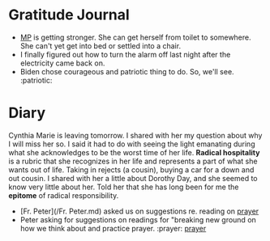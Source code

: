 # Gratitude Journal 

- [MP](/MP.md) is getting stronger. She can get herself from toilet to somewhere. She can't yet get into bed or settled into a chair. 
- I finally figured out how to turn the alarm off last night after the electricity came back on.
- Biden chose courageous and patriotic thing to do. So, we'll see. :patriotic:

# Diary 

 Cynthia Marie is leaving tomorrow. I shared with her my question about why I will miss her so. I said it had to do with seeing the light emanating during what she acknowledges to be the worst time of her life. **Radical hospitality** is a rubric that she recognizes in her life and represents a part of what she wants out of life. Taking in rejects (a cousin), buying a car for a down and out cousin. I shared with her a little about Dorothy Day, and she seemed to know very little about her. Told her that she has long been for me the **epitome** of radical responsibility.
- [Fr. Peter](/Fr. Peter.md) asked us on suggestions re. reading on [prayer](/prayer.md)
- Peter asking for suggestions on readings for "breaking new ground on how we think about and practice prayer. :prayer: [prayer](/prayer.md)
